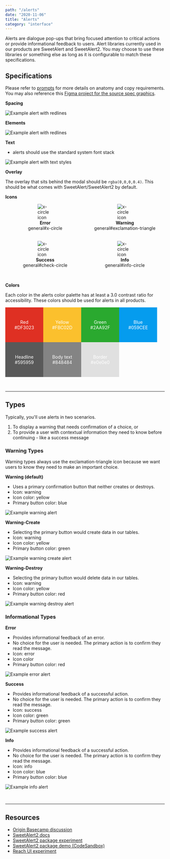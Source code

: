 ```yaml
---
path: "/alerts"
date: "2020-11-06"
title: "Alerts"
category: "interface"
---
```


Alerts are dialogue pop-ups that bring focused attention to critical actions or provide informational feedback to users. Alert libraries currently used in our products are SweetAlert and SweetAlert2. You may choose to use these libraries or something else as long as it is configurable to match these specifications.

## Specifications

Please refer to [prompts](https://planningcenter.design/prompts) for more details on anatomy and copy requirements. You may also reference this [Figma project for the source spec graphics](https://www.figma.com/file/V8Ajrhr3jwzatZvkpqNKaK/Alerts?node-id=19%3A138).

**Spacing**

![Example alert with redlines](/images/alert--spacing.png)

**Elements**

![Example alert with redlines](/images/alert--elements.png)

**Text**

- alerts should use the standard system font stack

![Example alert with text styles](/images/alert--text.png)

**Overlay**

The overlay that sits behind the modal should be `rgba(0,0,0,0.4)`. This should be what comes with SweetAlert/SweetAlert2 by default. 

**Icons**
<div style="display: flex; align-items: center; justify-content: space-evenly; flex-wrap: wrap;">
    <div style="display: flex; flex-direction: column; align-items: center; margin-bottom: 32px; width: 50%;">
        <div style="width: 48px;">
            <img src="/images/icon--x-circle.png" alt="x-circle icon" title="x-circle icon" />
        </div>
        <span><strong>Error</strong></span>
        <span>general#x-circle</span>
    </div>
    <div style="display: flex; flex-direction: column; align-items: center; margin-bottom: 32px; width: 50%;">
        <div style="width: 48px;">
            <img src="/images/icon--exclamation-triangle.png" alt="x-circle icon" title="x-circle icon" />
        </div>
        <span><strong>Warning</strong></span>
        <span>general#exclamation-triangle</span>
    </div>
    <div style="display: flex; flex-direction: column; align-items: center; margin-bottom: 32px; width: 50%;">
        <div style="width: 48px;">
            <img src="/images/icon--check-circle.png" alt="x-circle icon" title="x-circle icon" />
        </div>
        <span><strong>Success</strong></span>
        <span>general#check-circle</span>
    </div>
    <div style="display: flex; flex-direction: column; align-items: center; margin-bottom: 32px; width: 50%;">
        <div style="width: 48px;">
            <img src="/images/icon--info-circle.png" alt="x-circle icon" title="x-circle icon" />
        </div>
        <span><strong>Info</strong></span>
        <span>general#info-circle</span>
    </div>
</div>

**Colors**

Each color in the alerts color palette has at least a 3.0 contrast ratio for accessibility. These colors should be used for alerts in all products.
<div style="display: flex; align-items: center; color: white;">
    <div style="background-color: #DF3023; width: 120px; padding: 38px 0; display: flex; flex-direction: column; align-items: center;">
        <span>Red</span>
        <span>#DF3023</span>
    </div>
    <div style="background-color: #FBC02D; width: 120px; padding: 38px 0; display: flex; flex-direction: column; align-items: center;">
        <span>Yellow</span>
        <span>#FBC02D</span>
    </div>
    <div style="background-color: #2AA92F; width: 120px; padding: 38px 0; display: flex; flex-direction: column; align-items: center;">
        <span>Green</span>
        <span>#2AA92F</span>
    </div>
    <div style="background-color: #059CEE; width: 120px; padding: 38px 0; display: flex; flex-direction: column; align-items: center;">
        <span>Blue</span>
        <span>#059CEE</span>
    </div>
</div>
<div style="display: flex; align-items: center; color: white;">
    <div style="background-color: #595959; width: 120px; padding: 38px 0; display: flex; flex-direction: column; align-items: center;">
        <span>Headline</span>
        <span>#595959</span>
    </div>
    <div style="background-color: #848484; width: 120px; padding: 38px 0; display: flex; flex-direction: column; align-items: center;">
        <span>Body text</span>
        <span>#848484</span>
    </div>
    <div style="background-color: #e0e0e0; width: 120px; padding: 38px 0; display: flex; flex-direction: column; align-items: center;">
        <span>Border</span>
        <span>#e0e0e0</span>
    </div>
</div>

<br><hr style="border-color: #eaeaea">

## Types
Typically, you'll use alerts in two scenarios.
1. To display a warning that needs confirmation of a choice, or
1. To provide a user with contextual information they need to know before continuing - like a success message

### Warning Types
Warning types always use the exclamation-triangle icon because we want users to know they need to make an important choice.

**Warning (default)** 

- Uses a primary confirmation button that neither creates or destroys.
- Icon: warning
- Icon color: yellow
- Primary button color: blue

![Example warning alert](/images/alert--warning-confirm.png)
<br>

**Warning-Create**

- Selecting the primary button would create data in our tables. 
- Icon: warning
- Icon color: yellow
- Primary button color: green

![Example warning create alert](/images/alert--warning-create.png)
<br>

**Warning-Destroy**

- Selecting the primary button would delete data in our tables.
- Icon: warning
- Icon color: yellow
- Primary button color: red

![Example warning destroy alert](/images/alert--warning-destroy.png)
<br>

### Informational Types

**Error**

- Provides informational feedback of an error.
- No choice for the user is needed. The primary action is to confirm they read the message.
- Icon: error
- Icon color
- Primary button color: red

![Example error alert](/images/alert--error.png)
<br>

**Success**  

- Provides informational feedback of a successful action.
- No choice for the user is needed. The primary action is to confirm they read the message.
- Icon: success
- Icon color: green
- Primary button color: green

![Example success alert](/images/alert--success.png)
<br>

**Info**

- Provides informational feedback of a successful action.
- No choice for the user is needed. The primary action is to confirm they read the message.
- Icon: info
- Icon color: blue
- Primary button color: blue

![Example info alert](/images/alert--info.png)

<br><hr style="border-color: #eaeaea">

## Resources

* [Origin Basecamp discussion](https://3.basecamp.com/3670704/buckets/4998590/messages/2248307448#__recording_2381759118)  
* [SweetAlert2 docs](https://sweetalert2.github.io/)
* [SweetAlert2 package experiment](https://github.com/planningcenter/design/tree/master/planningcenter/sweetalert2) 
* [SweetAlert2 package demo (CodeSandbox)](https://codesandbox.io/s/planningcentersweetalert2-demo-vkcpl)
* [Reach UI experiment](https://planningcenter.style/?path=/docs/reach-alert-dialog--basic)
